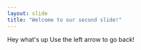 ```yaml
---
layout: slide
title: "Welcome to our second slide!"
---
```

Hey what's up
Use the left arrow to go back!
